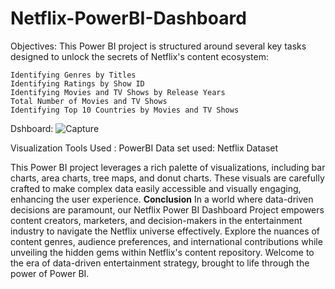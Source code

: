 # Netflix-PowerBI-Dashboard
 Objectives:
 This Power BI project is structured around several key tasks designed to unlock the secrets of Netflix's content ecosystem:

    Identifying Genres by Titles
    Identifying Ratings by Show ID
    Identifying Movies and TV Shows by Release Years
    Total Number of Movies and TV Shows
    Identifying Top 10 Countries by Movies and TV Shows
 Dshboard:
 ![Capture](https://github.com/shreyapok/Netflix-PowerBI-Dashboard/assets/162877795/d562d8eb-2c34-478f-9799-f415a3e0fa36)

 
Visualization Tools Used : PowerBI
Data set used: Netflix Dataset

This Power BI project leverages a rich palette of visualizations, including bar charts, area charts, tree maps, and donut charts. These visuals are carefully crafted to make complex data easily accessible and visually engaging, enhancing the user experience.
**Conclusion**
In a world where data-driven decisions are paramount, our Netflix Power BI Dashboard Project empowers content creators, marketers, and decision-makers in the entertainment industry to navigate the Netflix universe effectively. Explore the nuances of content genres, audience preferences, and international contributions while unveiling the hidden gems within Netflix's content repository. Welcome to the era of data-driven entertainment strategy, brought to life through the power of Power BI.
